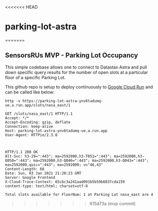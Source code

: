 <<<<<<< HEAD
# parking-lot-astra
=======
## SensorsRUs MVP - Parking Lot Occupancy

This simple codebase allows one to connect to Datastax Astra and pull down specific query results for the number of open slots at a particular floor of a specific Parking Lot.

This github repo is setup to deploy continuously to [Google Cloud Run](https://parking-lot-astra-ynv6tadumq-ue.a.run.app/) and can be called like below:

```shell
http -v https://parking-lot-astra-ynv6tadumq-ue.a.run.app/slots/nasa_east/1

GET /slots/nasa_east/1 HTTP/1.1
Accept: */*
Accept-Encoding: gzip, deflate
Connection: keep-alive
Host: parking-lot-astra-ynv6tadumq-ue.a.run.app
User-Agent: HTTPie/2.3.0



HTTP/1.1 200 OK
Alt-Svc: h3-29=":443"; ma=2592000,h3-T051=":443"; ma=2592000,h3-Q050=":443"; ma=2592000,h3-Q046=":443"; ma=2592000,h3-Q043=":443"; ma=2592000,quic=":443"; ma=2592000; v="46,43"
Content-Length: 68
Date: Sun, 03 Jan 2021 21:20:23 GMT
Server: Google Frontend
X-Cloud-Trace-Context: 65cbc3a241aad091b5b59b6837cda159
content-type: text/html; charset=utf-8

Total slots available for FloorNum: 1 at Parking Lot nasa_east are 4
```
>>>>>>> 615d73a (mvp commit)
